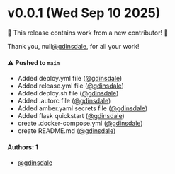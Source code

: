 # v0.0.1 (Wed Sep 10 2025)

:tada: This release contains work from a new contributor! :tada:

Thank you, null[@gdinsdale](https://github.com/gdinsdale), for all your work!

#### ⚠️ Pushed to `main`

- Added deploy.yml file ([@gdinsdale](https://github.com/gdinsdale))
- Added release.yml file ([@gdinsdale](https://github.com/gdinsdale))
- Added deploy.sh file ([@gdinsdale](https://github.com/gdinsdale))
- Added .autorc file ([@gdinsdale](https://github.com/gdinsdale))
- Added amber.yaml secrets file ([@gdinsdale](https://github.com/gdinsdale))
- Added flask quickstart ([@gdinsdale](https://github.com/gdinsdale))
- create .docker-compose.yml ([@gdinsdale](https://github.com/gdinsdale))
- create README.md ([@gdinsdale](https://github.com/gdinsdale))

#### Authors: 1

- [@gdinsdale](https://github.com/gdinsdale)

